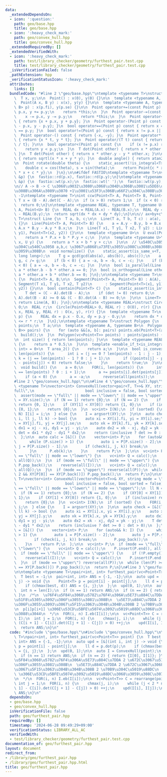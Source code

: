 ```yaml
---
data:
  _extendedDependsOn:
  - icon: ':question:'
    path: geo/base.hpp
    title: geo/base.hpp
  - icon: ':heavy_check_mark:'
    path: geo/convex_hull.hpp
    title: geo/convex_hull.hpp
  _extendedRequiredBy: []
  _extendedVerifiedWith:
  - icon: ':heavy_check_mark:'
    path: test/library_checker/geometry/furthest_pair.test.cpp
    title: test/library_checker/geometry/furthest_pair.test.cpp
  _isVerificationFailed: false
  _pathExtension: hpp
  _verificationStatusIcon: ':heavy_check_mark:'
  attributes:
    links: []
  bundledCode: "#line 2 \"geo/base.hpp\"\ntemplate <typename T>\nstruct Point {\n\
    \  T x, y;\n\n  Point() : x(0), y(0) {}\n\n  template <typename A, typename B>\n\
    \  Point(A x, B y) : x(x), y(y) {}\n\n  template <typename A, typename B>\n  Point(pair<A,\
    \ B> p) : x(p.fi), y(p.se) {}\n\n  Point operator+=(const Point p) {\n    x +=\
    \ p.x, y += p.y;\n    return *this;\n  }\n  Point operator-=(const Point p) {\n\
    \    x -= p.x, y -= p.y;\n    return *this;\n  }\n  Point operator+(Point p) const\
    \ { return {x + p.x, y + p.y}; }\n  Point operator-(Point p) const { return {x\
    \ - p.x, y - p.y}; }\n  bool operator==(Point p) const { return x == p.x && y\
    \ == p.y; }\n  bool operator!=(Point p) const { return x != p.x || y != p.y; }\n\
    \  Point operator-() const { return {-x, -y}; }\n  Point operator*(T t) const\
    \ { return {x * t, y * t}; }\n  Point operator/(T t) const { return {x / t, y\
    \ / t}; }\n\n  bool operator<(Point p) const {\n    if (x != p.x) return x < p.x;\n\
    \    return y < p.y;\n  }\n  T dot(Point other) { return x * other.x + y * other.y;\
    \ }\n  T det(Point other) { return x * other.y - y * other.x; }\n\n  double norm()\
    \ { return sqrtl(x * x + y * y); }\n  double angle() { return atan2(y, x); }\n\
    \n  Point rotate(double theta) {\n    static_assert(!is_integral<T>::value);\n\
    \    double c = cos(theta), s = sin(theta);\n    return Point{c * x - s * y, s\
    \ * x + c * y};\n  }\n};\n\n#ifdef FASTIO\ntemplate <typename T>\nvoid rd(Point<T>\
    \ &p) {\n  fastio::rd(p.x), fastio::rd(p.y);\n}\ntemplate <typename T>\nvoid wt(Point<T>\
    \ &p) {\n  fastio::wt(p.x);\n  fastio::wt(' ');\n  fastio::wt(p.y);\n}\n#endif\n\
    \n// A -> B -> C \u3068\u9032\u3080\u3068\u304D\u306B\u3001\u5DE6\u306B\u66F2\u304C\
    \u308B\u306A\u3089\u3070 +1\u3001\u53F3\u306B\u66F2\u304C\u308B\u306A\u3089\u3070\
    \ -1\ntemplate <typename T>\nint ccw(Point<T> A, Point<T> B, Point<T> C) {\n \
    \ T x = (B - A).det(C - A);\n  if (x > 0) return 1;\n  if (x < 0) return -1;\n\
    \  return 0;\n}\n\ntemplate <typename REAL, typename T, typename U>\nREAL dist(Point<T>\
    \ A, Point<U> B) {\n  REAL dx = REAL(A.x) - REAL(B.x);\n  REAL dy = REAL(A.y)\
    \ - REAL(B.y);\n  return sqrt(dx * dx + dy * dy);\n}\n\n// ax+by+c\ntemplate <typename\
    \ T>\nstruct Line {\n  T a, b, c;\n\n  Line(T a, T b, T c) : a(a), b(b), c(c)\
    \ {}\n  Line(Point<T> A, Point<T> B) {\n    a = A.y - B.y, b = B.x - A.x, c =\
    \ A.x * B.y - A.y * B.x;\n  }\n  Line(T x1, T y1, T x2, T y2) : Line(Point<T>(x1,\
    \ y1), Point<T>(x2, y2)) {}\n\n  template <typename U>\n  U eval(Point<U> P) {\n\
    \    return a * P.x + b * P.y + c;\n  }\n\n  template <typename U>\n  T eval(U\
    \ x, U y) {\n    return a * x + b * y + c;\n  }\n\n  // \u540C\u3058\u76F4\u7DDA\
    \u304C\u540C\u3058 a,b,c \u3067\u8868\u73FE\u3055\u308C\u308B\u3088\u3046\u306B\
    \u3059\u308B\n  void normalize() {\n    static_assert(is_same_v<T, int> || is_same_v<T,\
    \ long long>);\n    T g = gcd(gcd(abs(a), abs(b)), abs(c));\n    a /= g, b /=\
    \ g, c /= g;\n    if (b < 0) { a = -a, b = -b, c = -c; }\n    if (b == 0 && a\
    \ < 0) { a = -a, b = -b, c = -c; }\n  }\n\n  bool is_parallel(Line other) { return\
    \ a * other.b - b * other.a == 0; }\n  bool is_orthogonal(Line other) { return\
    \ a * other.a + b * other.b == 0; }\n};\n\ntemplate <typename T>\nstruct Segment\
    \ {\n  Point<T> A, B;\n\n  Segment(Point<T> A, Point<T> B) : A(A), B(B) {}\n \
    \ Segment(T x1, T y1, T x2, T y2)\n      : Segment(Point<T>(x1, y1), Point<T>(x2,\
    \ y2)) {}\n\n  bool contain(Point<T> C) {\n    static_assert(is_integral<T>::value);\n\
    \    T det = (C - A).det(B - A);\n    if (det != 0) return 0;\n    return (C -\
    \ A).dot(B - A) >= 0 && (C - B).dot(A - B) >= 0;\n  }\n\n  Line<T> to_Line() {\
    \ return Line(A, B); }\n};\n\ntemplate <typename REAL>\nstruct Circle {\n  Point<REAL>\
    \ O;\n  REAL r;\n  Circle(Point<REAL> O, REAL r) : O(O), r(r) {}\n  Circle(REAL\
    \ x, REAL y, REAL r) : O(x, y), r(r) {}\n  template <typename T>\n  bool contain(Point<T>\
    \ p) {\n    REAL dx = p.x - O.x, dy = p.y - O.y;\n    return dx * dx + dy * dy\
    \ <= r * r;\n  }\n};\n\ntemplate <typename T>\nstruct Polygon {\n  vc<Point<T>>\
    \ points;\n  T a;\n\n  template <typename A, typename B>\n  Polygon(vc<pair<A,\
    \ B>> pairs) {\n    for (auto &&[a, b]: pairs) points.eb(Point<T>(a, b));\n  \
    \  build();\n  }\n  Polygon(vc<Point<T>> points) : points(points) { build(); }\n\
    \n  int size() { return len(points); }\n\n  template <typename REAL>\n  REAL area()\
    \ {\n    return a * 0.5;\n  }\n\n  template <enable_if_t<is_integral<T>::value,\
    \ int> = 0>\n  T area_2() {\n    return a;\n  }\n\n  bool is_convex() {\n    FOR(j,\
    \ len(points)) {\n      int i = (j == 0 ? len(points) - 1 : j - 1);\n      int\
    \ k = (j == len(points) - 1 ? 0 : j + 1);\n      if ((points[j] - points[i]).det(points[k]\
    \ - points[j]) < 0) return false;\n    }\n    return true;\n  }\n\nprivate:\n\
    \  void build() {\n    a = 0;\n    FOR(i, len(points)) {\n      int j = (i + 1\
    \ == len(points) ? 0 : i + 1);\n      a += points[i].det(points[j]);\n    }\n\
    \    if (a < 0) {\n      a = -a;\n      reverse(all(points));\n    }\n  }\n};\n\
    #line 2 \"geo/convex_hull.hpp\"\n\n#line 4 \"geo/convex_hull.hpp\"\n\ntemplate\
    \ <typename T>\nvector<int> ConvexHull(vector<pair<T, T>>& XY, string mode = \"\
    full\",\n                       bool inclusive = false, bool sorted = false) {\n\
    \  assert(mode == \"full\" || mode == \"lower\" || mode == \"upper\");\n  ll N\
    \ = XY.size();\n  if (N == 1) return {0};\n  if (N == 2) {\n    if (XY[0] < XY[1])\
    \ return {0, 1};\n    if (XY[1] < XY[0]) return {1, 0};\n    if (inclusive) return\
    \ {0, 1};\n    return {0};\n  }\n  vc<int> I(N);\n  if (sorted) {\n    FOR(i,\
    \ N) I[i] = i;\n  } else {\n    I = argsort(XY);\n  }\n\n  auto check = [&](ll\
    \ i, ll j, ll k) -> bool {\n    auto xi = XY[i].fi, yi = XY[i].se;\n    auto xj\
    \ = XY[j].fi, yj = XY[j].se;\n    auto xk = XY[k].fi, yk = XY[k].se;\n    auto\
    \ dx1 = xj - xi, dy1 = yj - yi;\n    auto dx2 = xk - xj, dy2 = yk - yj;\n    T\
    \ det = dx1 * dy2 - dy1 * dx2;\n    return (inclusive ? det >= 0 : det > 0);\n\
    \  };\n\n  auto calc = [&]() {\n    vector<int> P;\n    for (auto&& k: I) {\n\
    \      while (P.size() > 1) {\n        auto i = P[P.size() - 2];\n        auto\
    \ j = P[P.size() - 1];\n        if (check(i, j, k)) break;\n        P.pop_back();\n\
    \      }\n      P.eb(k);\n    }\n    return P;\n  };\n\n  vc<int> P;\n  if (mode\
    \ == \"full\" || mode == \"lower\") {\n    vc<int> Q = calc();\n    P.insert(P.end(),\
    \ all(Q));\n  }\n  if (mode == \"full\" || mode == \"upper\") {\n    if (!P.empty())\
    \ P.pop_back();\n    reverse(all(I));\n    vc<int> Q = calc();\n    P.insert(P.end(),\
    \ all(Q));\n  }\n  if (mode == \"upper\") reverse(all(P));\n  while (len(P) >=\
    \ 2 && XY[P[0]] == XY[P.back()]) P.pop_back();\n  return P;\n}\n\ntemplate <typename\
    \ T>\nvector<int> ConvexHull(vector<Point<T>>& XY, string mode = \"full\",\n \
    \                      bool inclusive = false, bool sorted = false) {\n  assert(mode\
    \ == \"full\" || mode == \"lower\" || mode == \"upper\");\n  ll N = XY.size();\n\
    \  if (N == 1) return {0};\n  if (N == 2) {\n    if (XY[0] < XY[1]) return {0,\
    \ 1};\n    if (XY[1] < XY[0]) return {1, 0};\n    if (inclusive) return {0, 1};\n\
    \    return {0};\n  }\n  vc<int> I(N);\n  if (sorted) {\n    FOR(i, N) I[i] =\
    \ i;\n  } else {\n    I = argsort(XY);\n  }\n\n  auto check = [&](ll i, ll j,\
    \ ll k) -> bool {\n    auto xi = XY[i].x, yi = XY[i].y;\n    auto xj = XY[j].x,\
    \ yj = XY[j].y;\n    auto xk = XY[k].x, yk = XY[k].y;\n    auto dx1 = xj - xi,\
    \ dy1 = yj - yi;\n    auto dx2 = xk - xj, dy2 = yk - yj;\n    T det = dx1 * dy2\
    \ - dy1 * dx2;\n    return (inclusive ? det >= 0 : det > 0);\n  };\n\n  auto calc\
    \ = [&]() {\n    vector<int> P;\n    for (auto&& k: I) {\n      while (P.size()\
    \ > 1) {\n        auto i = P[P.size() - 2];\n        auto j = P[P.size() - 1];\n\
    \        if (check(i, j, k)) break;\n        P.pop_back();\n      }\n      P.eb(k);\n\
    \    }\n    return P;\n  };\n\n  vc<int> P;\n  if (mode == \"full\" || mode ==\
    \ \"lower\") {\n    vc<int> Q = calc();\n    P.insert(P.end(), all(Q));\n  }\n\
    \  if (mode == \"full\" || mode == \"upper\") {\n    if (!P.empty()) P.pop_back();\n\
    \    reverse(all(I));\n    vc<int> Q = calc();\n    P.insert(P.end(), all(Q));\n\
    \  }\n  if (mode == \"upper\") reverse(all(P));\n  while (len(P) >= 2 && XY[P[0]]\
    \ == XY[P.back()]) P.pop_back();\n  return P;\n}\n#line 3 \"geo/furthest_pair.hpp\"\
    \n\ntemplate <typename T>\npair<int, int> furthest_pair(vc<Point<T>> point) {\n\
    \  T best = -1;\n  pair<int, int> ANS = {-1, -1};\n\n  auto upd = [&](int i, int\
    \ j) -> void {\n    Point<T> p = point[i] - point[j];\n    ll d = p.dot(p);\n\
    \    if (chmax(best, d)) ANS = {i, j};\n  };\n  upd(0, 1);\n\n  auto I = ConvexHull(point);\n\
    \  int n = len(I);\n  if (n == 1) return ANS;\n  if (n == 2) { return {I[0], I[1]};\
    \ }\n  /*\n  \u76F4\u5F84\u3068\u5782\u76F4\u306A\u5E73\u884C\u7DDA 2 \u672C\u3067\
    \u51F8\u5305\u3092\u306F\u3055\u3081\u308B\n  \u5E73\u884C\u7DDA 2 \u672C\u3067\
    \u306F\u3055\u3093\u3067\u5F15\u3063\u304B\u304B\u308B 2 \u70B9\u304C\u5019\u88DC\
    \n  p[i]p[i+1] \u306E\u53CD\u5BFE\u5074\u3092\u5019\u88DC\u3068\u3059\u308C\u3070\
    \u3088\u3044\n  */\n  FOR(i, n) I.eb(I[i]);\n\n  vc<Point<T>> C = rearrange(point,\
    \ I);\n  int j = 1;\n  FOR(i, n) {\n    chmax(j, i);\n    while (j < 2 * n &&\
    \ (C[i + 1] - C[i]).det(C[j + 1] - C[j]) > 0) ++j;\n    upd(I[i], I[j]);\n  }\n\
    \  return ANS;\n}\n"
  code: "#include \"geo/base.hpp\"\n#include \"geo/convex_hull.hpp\"\n\ntemplate <typename\
    \ T>\npair<int, int> furthest_pair(vc<Point<T>> point) {\n  T best = -1;\n  pair<int,\
    \ int> ANS = {-1, -1};\n\n  auto upd = [&](int i, int j) -> void {\n    Point<T>\
    \ p = point[i] - point[j];\n    ll d = p.dot(p);\n    if (chmax(best, d)) ANS\
    \ = {i, j};\n  };\n  upd(0, 1);\n\n  auto I = ConvexHull(point);\n  int n = len(I);\n\
    \  if (n == 1) return ANS;\n  if (n == 2) { return {I[0], I[1]}; }\n  /*\n  \u76F4\
    \u5F84\u3068\u5782\u76F4\u306A\u5E73\u884C\u7DDA 2 \u672C\u3067\u51F8\u5305\u3092\
    \u306F\u3055\u3081\u308B\n  \u5E73\u884C\u7DDA 2 \u672C\u3067\u306F\u3055\u3093\
    \u3067\u5F15\u3063\u304B\u304B\u308B 2 \u70B9\u304C\u5019\u88DC\n  p[i]p[i+1]\
    \ \u306E\u53CD\u5BFE\u5074\u3092\u5019\u88DC\u3068\u3059\u308C\u3070\u3088\u3044\
    \n  */\n  FOR(i, n) I.eb(I[i]);\n\n  vc<Point<T>> C = rearrange(point, I);\n \
    \ int j = 1;\n  FOR(i, n) {\n    chmax(j, i);\n    while (j < 2 * n && (C[i +\
    \ 1] - C[i]).det(C[j + 1] - C[j]) > 0) ++j;\n    upd(I[i], I[j]);\n  }\n  return\
    \ ANS;\n}\n"
  dependsOn:
  - geo/base.hpp
  - geo/convex_hull.hpp
  isVerificationFile: false
  path: geo/furthest_pair.hpp
  requiredBy: []
  timestamp: '2024-06-28 09:49:29+09:00'
  verificationStatus: LIBRARY_ALL_AC
  verifiedWith:
  - test/library_checker/geometry/furthest_pair.test.cpp
documentation_of: geo/furthest_pair.hpp
layout: document
redirect_from:
- /library/geo/furthest_pair.hpp
- /library/geo/furthest_pair.hpp.html
title: geo/furthest_pair.hpp
---
```


